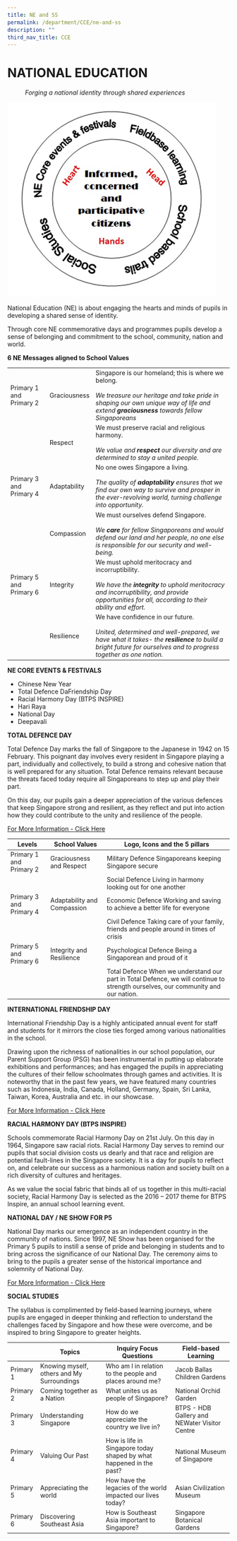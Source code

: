 ```yaml
---
title: NE and SS
permalink: /department/CCE/ne-and-ss
description: ""
third_nav_title: CCE
---
```

# NATIONAL EDUCATION

<style type="text/css">
<!--
 .tab { margin-left: 40px; }
-->
</style>

<p class="tab"><em>Forging a national identity through shared experiences</em></p>

![](/images/Head.jpeg)

National Education (NE) is about engaging the hearts and minds of pupils in developing a shared sense of identity.

Through core NE commemorative days and programmes pupils develop a sense of belonging and commitment to the school, community, nation and world.

**6 NE Messages aligned to School Values**



|  |  |  |
|---|---|---|
| Primary 1  and  Primary 2  | Graciousness | Singapore is our homeland; this is where we belong.  <br><br><em>We treasure our heritage and take pride in shaping our own unique way of life and extend <strong>graciousness</strong> towards fellow Singaporeans  |
|  | Respect | We must preserve racial and religious harmony.    <br><br><em>We value and <strong>respect</strong> our diversity and are determined to stay a united people.</em>  |
| Primary 3  and  Primary 4  | Adaptability | No one owes Singapore a living.    <br><br><em>The quality of <strong>adaptability</strong> ensures that we find our own way to survive and prosper in the ever-revolving world, turning challenge into opportunity.</em>  |
|  | Compassion | We must ourselves defend Singapore.    <br><br><em>We <strong>care</strong> for fellow Singaporeans and would defend our land and her people, no one else is responsible for our security and well-being.</em>  |
| Primary 5  and  Primary 6  | Integrity | We must uphold meritocracy and incorruptibility.    <br><br><em>We have the <strong>integrity</strong> to uphold meritocracy and incorruptibility, and provide opportunities for all, according to their ability and effort.</em>  |
|  | Resilience | We have confidence in our future.    <br><br><em>United, determined and well-prepared, we have what it takes- the <strong>resilience</strong> to build a bright future for ourselves and to progress together as one nation.</em>  |

**NE CORE EVENTS & FESTIVALS**
* Chinese New Year
* Total Defence DaFriendship Day
* Racial Harmony Day (BTPS INSPIRE)
* Hari Raya
* National Day
* Deepavali 

**TOTAL DEFENCE DAY**

Total Defence Day marks the fall of Singapore to the Japanese in 1942 on 15 February. This poignant day involves every resident in Singapore playing a part, individually and collectively, to build a strong and cohesive nation that is well prepared for any situation. Total Defence remains relevant because the threats faced today require all Singaporeans to step up and play their part.

On this day, our pupils gain a deeper appreciation of the various defences that keep Singapore strong and resilient, as they reflect and put into action how they could contribute to the unity and resilience of the people.

[For More Information - Click Here](https://sites.google.com/moe.edu.sg/btpstdd/home)



| Levels | School Values | Logo, Icons and the 5 pillars |
|---|---|---|
| Primary 1 and  Primary 2  | Graciousness and  Respect  | Military Defence  Singaporeans keeping Singapore secure  |
|  |  | Social Defence  Living in harmony looking out for one another  |
| Primary 3 and  Primary 4  | Adaptability and  Compassion  | Economic Defence  Working and saving to achieve a better life for everyone  |
|  |  | Civil Defence  Taking care of your family, friends and people around in times of crisis  |
| Primary 5 and  Primary 6  | Integrity and  Resilience  | Psychological Defence  Being a Singaporean and proud of it  |
|  |  | Total Defence  When we understand our part in Total Defence, we will continue to strength ourselves, our community and our nation.  |



**INTERNATIONAL FRIENDSHIP DAY**

International Friendship Day is a highly anticipated annual event for staff and students for it mirrors the close ties forged among various nationalities in the school.

Drawing upon the richness of nationalities in our school population, our Parent Support Group (PSG) has been instrumental in putting up elaborate exhibitions and performances; and has engaged the pupils in appreciating the cultures of their fellow schoolmates through games and activities. It is noteworthy that in the past few years, we have featured many countries such as Indonesia, India, Canada, Holland, Germany, Spain, Sri Lanka, Taiwan, Korea, Australia and etc. in our showcase.

[For More Information - Click Here](https://sites.google.com/moe.edu.sg/btpsifd/ifdbtps)

**RACIAL HARMONY DAY (BTPS INSPIRE)**

Schools commemorate Racial Harmony Day on 21st July. On this day in 1964, Singapore saw racial riots. Racial Harmony Day serves to remind our pupils that social division costs us dearly and that race and religion are potential fault-lines in the Singapore society. It is a day for pupils to reflect on, and celebrate our success as a harmonious nation and society built on a rich diversity of cultures and heritages.

As we value the social fabric that binds all of us together in this multi-racial society, Racial Harmony Day is selected as the 2016 – 2017 theme for BTPS Inspire, an annual school learning event.

**NATIONAL DAY / NE SHOW FOR P5**

National Day marks our emergence as an independent country in the community of nations. Since 1997, NE Show has been organised for the Primary 5 pupils to instill a sense of pride and belonging in students and to bring across the significance of our National Day. The ceremony aims to bring to the pupils a greater sense of the historical importance and solemnity of National Day.

[For More Information - Click Here](https://sites.google.com/moe.edu.sg/btpsinspire2020/btps-inspire-2020)

**SOCIAL STUDIES**

The syllabus is complimented by field-based learning journeys, where pupils are engaged in deeper thinking and reflection to understand the challenges faced by Singapore and how these were overcome, and be inspired to bring Singapore to greater heights.



|  | Topics | Inquiry Focus Questions | Field-based Learning |
|---|---|---|---|
| Primary 1 | Knowing myself, others and My Surroundings | Who am I in relation to the people and places around me? | Jacob Ballas Children Gardens |
| Primary 2 | Coming together as a Nation | What unites us as people of Singapore? | National Orchid Garden |
| Primary 3 | Understanding Singapore | How do we appreciate the country we live in? | BTPS - HDB Gallery and  NEWater Visitor Centre  |
| Primary 4 | Valuing Our Past | How is life in Singapore today shaped by what happened in the past? | National Museum of Singapore |
| Primary 5 | Appreciating the world | How have the legacies of the world impacted our lives today? | Asian Civilization Museum |
| Primary 6 | Discovering Southeast Asia | How is Southeast Asia important to Singapore? | Singapore Botanical Gardens |